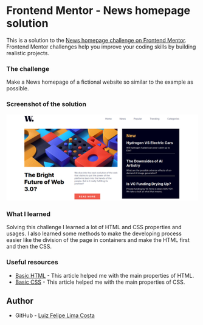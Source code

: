 # Frontend Mentor - News homepage solution

This is a solution to the [News homepage challenge on Frontend Mentor](https://www.frontendmentor.io/challenges/news-homepage-H6SWTa1MFl). Frontend Mentor challenges help you improve your coding skills by building realistic projects. 

### The challenge

Make a News homepage of a fictional website so similar to the example as possible.

### Screenshot of the solution

![](./screenshot.jpg)


### What I learned

Solving this challenge I learned a lot of HTML and CSS properties and usages. I also learned some methods to make the developing process easier like the division of the page in containers and make the HTML first and then the CSS. 


### Useful resources

- [Basic HTML](https://developer.mozilla.org/pt-BR/docs/Learn/Getting_started_with_the_web/HTML_basics) - This article helped me with the main properties of HTML.
- [Basic CSS](https://developer.mozilla.org/pt-BR/docs/Learn/Getting_started_with_the_web/CSS_basics) - This article helped me with the main properties of CSS.

## Author

- GitHub - [Luiz Felipe Lima Costa](https://github.com/luizcostaxp)

